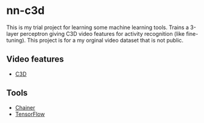 # nn-c3d
This is my trial project for learning some machine learning tools.
Trains a 3-layer perceptron giving C3D video features for activity recognition (like fine-tuning).
This project is for a my orginal video dataset that is not public.

## Video features
* [C3D](https://github.com/facebook/C3D)

## Tools
* [Chainer](https://github.com/pfnet/chainer)
* [TensorFlow](https://github.com/tensorflow/tensorflow)
